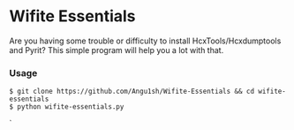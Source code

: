 # Wifite Essentials

Are you having some trouble or difficulty to install HcxTools/Hcxdumptools and Pyrit? This simple program will help you a lot with that.





### Usage


```
$ git clone https://github.com/Angu1sh/Wifite-Essentials && cd wifite-essentials
$ python wifite-essentials.py
```

`
